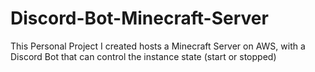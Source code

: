 # Discord-Bot-Minecraft-Server
This Personal Project I created hosts a Minecraft Server on AWS, with a Discord Bot that can control the instance state (start or stopped)
